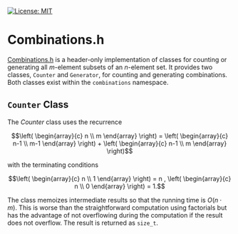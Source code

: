 [![License: MIT](https://img.shields.io/badge/License-MIT-yellow.svg)](https://opensource.org/licenses/MIT)
# Combinations.h

[Combinations.h](src/Cominations.h) is a header-only implementation 
of classes for counting or generating all _m_-element subsets of an
_n_-element set. It provides two classes, `Counter` and `Generator`, 
for counting and generating combinations. Both classes exist within 
the `combinations` namespace.

## `Counter` Class
The _Counter_ class uses the recurrence
```math
\left( \begin{array}{c} n \\ m \end{array} \right) =
\left( \begin{array}{c} n-1 \\ m-1 \end{array} \right) +
\left( \begin{array}{c} n-1 \\ m \end{array} \right)
```
with the terminating conditions 
```math
\left( \begin{array}{c} n \\ 1 \end{array} \right) = n
,
\left( \begin{array}{c} n \\ 0 \end{array} \right) = 1.
```
The class memoizes intermediate results so that the running time is $O(n \cdot m)$.
This is worse than the straightforward computation using factorials but has the 
advantage of not overflowing during the computation if the result does not overflow.
The result is returned as `size_t`. 
